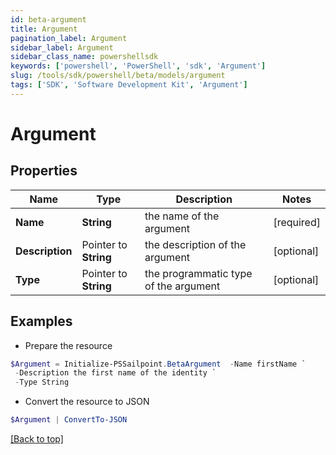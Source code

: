 ```yaml
---
id: beta-argument
title: Argument
pagination_label: Argument
sidebar_label: Argument
sidebar_class_name: powershellsdk
keywords: ['powershell', 'PowerShell', 'sdk', 'Argument'] 
slug: /tools/sdk/powershell/beta/models/argument
tags: ['SDK', 'Software Development Kit', 'Argument']
---
```



# Argument

## Properties

Name | Type | Description | Notes
------------ | ------------- | ------------- | -------------
**Name** |  **String** | the name of the argument | [required]
**Description** |  Pointer to **String** | the description of the argument | [optional] 
**Type** |  Pointer to **String** | the programmatic type of the argument | [optional] 

## Examples

- Prepare the resource
```powershell
$Argument = Initialize-PSSailpoint.BetaArgument  -Name firstName `
 -Description the first name of the identity `
 -Type String
```

- Convert the resource to JSON
```powershell
$Argument | ConvertTo-JSON
```


[[Back to top]](#) 

